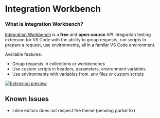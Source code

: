 # Integration Workbench

### What is Integration Workbench?
[Integration Workbench](https://integrationbench.com) is a **free** and **open-source** API integration testing extension for VS Code with the ability to group requests, run scripts to prepare a request, use environments, all in a familar VS Code environment.

Available features:
 - Group requests in collections or workbenches
 - Use custom scripts in headers, parameters, environment variables.
 - Use environments with variables from .env files or custom scripts

[![Extension preview](https://i.imgur.com/sfKeBBD.gif)](https://i.imgur.com/sfKeBBD.mp4)

## Known Issues

- Inline editors does not respect the theme (pending partial fix)
